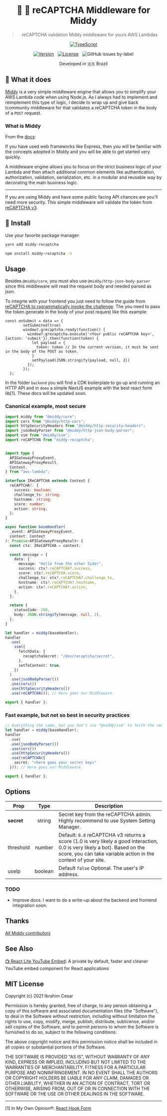  <div align="center">
 
  <h1>🛵 🔐  reCAPTCHA Middleware for Middy</h1>
  <blockquote>reCAPTCHA validation Middy middleware for yours AWS Lambdas</blockquote>

  [![TypeScript](https://badges.frapsoft.com/typescript/code/typescript.svg?v=101)](https://github.com/ellerbrock/typescript-badges/)
  
[![Version](https://img.shields.io/npm/v/middy-recaptcha?label=latest%20version)](https://www.npmjs.com/package/middy-recaptcha
)&nbsp; &nbsp;[![License](https://badgen.net/github/license/ibrahimcesar/middy-recaptcha)](./LICENSE)&nbsp; &nbsp;![GitHub issues by-label](https://img.shields.io/github/issues/ibrahimcesar/middy-recaptcha/bug)

<p>Developed in 🇧🇷 <span role="img" aria-label="Flag for Brazil">Brazil</p>

</div>

## 🛵 What it does

[Middy](https://middy.js.org/) is a very simple middleware engine that allows you to simplify your AWS Lambda code when using Node.js. As I always had to implement and reimplement this type of logic, I decide to wrap up and give back tcommunity middleware for that validates a reCAPTCHA token in the body of a `POST` request.

### What is Middy

From the [docs]((https://github.com/middyjs/middy#what-is-middy)):



If you have used web frameworks like Express, then you will be familiar with the concepts adopted in Middy and you will be able to get started very quickly.

A middleware engine allows you to focus on the strict business logic of your Lambda and then attach additional common elements like authentication, authorization, validation, serialization, etc. in a modular and reusable way by decorating the main business logic.

------

If you are using Middy and have some public facing API chances are you'll need more security. This simple middleware will validate the token from [reCAPTCHA v3](https://developers.google.com/recaptcha/docs/v3).

## 🚀 Install

Use your favorite package manager:

```bash
yarn add middy-recaptcha
```

```bash
npm install middy-recaptcha -S
```

## Usage

Besides `@middy/core`, you must also use `@middy/http-json-body-parser` since this middleware will read the request body and needed parsed as json.


To integrte with your frontend you just need to follow the guide from [reCAPTCHA to rogrammatically invoke the challenge](https://developers.google.com/recaptcha/docs/v3#programmatically_invoke_the_challenge). The you need to pass the token generate in the body of your post request like this example:

```tsx
const onSubmit = data => {
        setSubmited(true)
        window?.grecaptcha.ready(function() {
          window?.grecaptcha.execute('<Your public reCAPTCHA key>', {action: 'submit'}).then(function(token) {
            let payload = {
              token: token // In the current version, it must be sent in the body of the POST as token.
            }
            setPayload(JSON.stringify(payload, null, 2))
          });
        });
  };
```
In the folder `backend` you will find a CDK boilerplate to go up and running an HTTP API and in `demo` a simple NextJS example with the best react form lib[1]. These docs will be updated soon.

### Canonical example, most secure

```ts
import middy from "@middy/core";
import cors from "@middy/http-cors";
import httpSecurityHeaders from "@middy/http-security-headers";
import jsonBodyParser from "@middy/http-json-body-parser";
import ssm from "@middy/ssm";
import reCAPTCHA from "middy-recaptcha";


import type {
  APIGatewayProxyEvent,
  APIGatewayProxyResult,
  Context,
} from "aws-lambda";

interface IReCAPTCHA extends Context {
  reCAPTCHA?: {
    success: boolean;
    challenge_ts: string;
    hostname: string;
    score: number;
    action: string;
  };
}

async function baseHandler(
  _event: APIGatewayProxyEvent,
  context: Context
): Promise<APIGatewayProxyResult> {
  const ctx: IReCAPTCHA = context;

  const message = {
    data: {
      message: "Hello from the other Side!",
      success: ctx?.reCAPTCHA?.success,
      score: ctx?.reCAPTCHA.score,
      challenge_ts: ctx?.reCAPTCHA?.challenge_ts,
      hostname: ctx?.reCAPTCHA?.hostname,
      action: ctx?.reCAPTCHA?.action,
    },
  };

  return {
    statusCode: 200,
    body: JSON.stringify(message, null, 2),
  };
}

let handler = middy(baseHandler);
handler
  .use(
    ssm({
      fetchData: {
        recaptchaSecret: "/dev/recaptcha/secret",
      },
      setToContext: true,
    })
  )
  .use(jsonBodyParser())
  .use(cors())
  .use(httpSecurityHeaders())
  .use(reCAPTCHA()); // Here goes our Middleware. 

export { handler };
```
### Fast example, but not so best in security practices

```ts
// Everything the same, but you don't use "@middy/ssm" to fecth the secret key to validate in the backend your webapp, so it will need to pass the value as string as 'secret'. 
let handler = middy(baseHandler);
handler
  .use(
  .use(jsonBodyParser())
  .use(cors())
  .use(httpSecurityHeaders())
  .use(reCAPTCHA({
    secret: "<here goes your secret key>"
  })); // Here goes our Middleware. 

export { handler };
```

## Options

| Prop   |      Type      |  Description |
|----------|:--------:|------------|
| **secret** | string | Secret key from the reCAPTCHA admin. Highly recommend to use System Setting Manager.|
| threshold | number | Default: `0.8`  reCAPTCHA v3 returns a score (1.0 is very likely a good interaction, 0.0 is very likely a bot). Based on the score, you can take variable action in the context of your site.  |
| useIp | boolean |    Default `false` Optional. The user's IP address. |

### TODO
- Improve docs. I want to do a write-up about the backend and frontend integration soon.

## Thanks

[All Middy contributors](https://github.com/middyjs/middy/graphs/contributors)

## See Also

[📺  React Lite YouTube Embed](https://github.com/ibrahimcesar/react-lite-youtube-embed/): A private by default, faster and cleaner YouTube embed component for React applications


## MIT License

Copyright (c) 2021 Ibrahim Cesar

Permission is hereby granted, free of charge, to any person obtaining a copy
of this software and associated documentation files (the "Software"), to deal
in the Software without restriction, including without limitation the rights
to use, copy, modify, merge, publish, distribute, sublicense, and/or sell
copies of the Software, and to permit persons to whom the Software is
furnished to do so, subject to the following conditions:

The above copyright notice and this permission notice shall be included in all
copies or substantial portions of the Software.

THE SOFTWARE IS PROVIDED "AS IS", WITHOUT WARRANTY OF ANY KIND, EXPRESS OR
IMPLIED, INCLUDING BUT NOT LIMITED TO THE WARRANTIES OF MERCHANTABILITY,
FITNESS FOR A PARTICULAR PURPOSE AND NONINFRINGEMENT. IN NO EVENT SHALL THE
AUTHORS OR COPYRIGHT HOLDERS BE LIABLE FOR ANY CLAIM, DAMAGES OR OTHER
LIABILITY, WHETHER IN AN ACTION OF CONTRACT, TORT OR OTHERWISE, ARISING FROM,
OUT OF OR IN CONNECTION WITH THE SOFTWARE OR THE USE OR OTHER DEALINGS IN THE
SOFTWARE.

-------

[1] In My Own Opinion®: [React Hook Form](https://react-hook-form.com/)